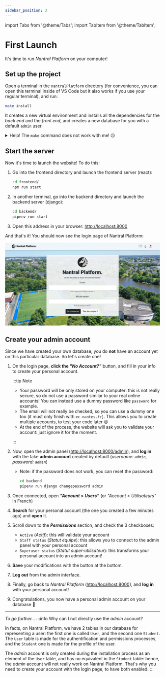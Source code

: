 ```yaml
---
sidebar_position: 3
---
```


import Tabs from '@theme/Tabs';
import TabItem from '@theme/TabItem';

# First Launch

It's time to run _Nantral Platform_ on your computer!

## Set up the project

Open a terminal in the `nantralPlatform` directory (for convenience, you can
open this terminal inside of VS Code but it also works if you use your regular
terminal), and run:

```bash
make install
```

It creates a new virtual environment and installs all the dependencies for the
_back end_ and the _front end_, and creates a new database for you with a
default `admin` user.

<details>
    <summary>Help! The <code>make</code> command does not work with me! 😥</summary>

Well, sorry you're not lucky! But don't worry, here are all the steps you can do
to install everything.

1. Go into the `backend` directory:

   ```bash
   cd backend/
   ```

2. In the `backend/config/settings` directory, create a copy of the file
   `.env.example` and rename it `.env` only.

3. Install dependencies and create a virtuel environment for python:

   ```bash
   pipenv install --dev
   ```

   If you get an error with the Python version, install [pyenv](https://github.com/pyenv/pyenv).

4. Create your database for django:

   ```bash
   pipenv run django migrate
   ```

5. Create an administrator account on this database:

   ```bash
   pipenv run django createsuperuser
   ```

   When asked, complete as follow:

   - username: `admin`
   - email: `admin@ec-nantes.fr`
   - password: `admin`

   _Note: if `admin` already exists, run `pipenv run django changepassword admin`
   to change the password of the admin account to `admin`._

6. Now, change your working directory to the `frontend` one:

   ```bash
   cd ../frontend
   ```

7. Install the dependencies:

   ```bash
   npm install
   ```

8. Then, change your working directory to `email-templates-generator`:

   ```bash
   cd ../email-templates-generator
   ```

9. Install the dependencies:

   ```bash
   npm install
   ```

10. And build the email templates:

    ```bash
    npm run build
    ```

Congratulations, you did it all 🥳

</details>

## Start the server

Now it's time to launch the website! To do this:

1. Go into the frontend directory and launch the frontend server (react):
   ```bash
   cd frontend/
   npm run start
   ```
1. In another terminal, go into the backend directory and launch the backend server (django):
   ```bash
   cd backend/
   pipenv run start
   ```
1. Open this address in your browser: [http://localhost:8000](http://localhost:8000)

And that's it! You should now see the login page of Nantral Platform:

![The login page](./login-page.png)

## Create your admin account

Since we have created your own database, you do **not** have an account yet
on this particular database. So let's create one!

1. On the login page, **click the _"No Account?"_** button, and fill in your
   info to create your personal account.

   :::tip Note

   - Your password will be only stored on your computer: this is not really secure,
     so do not use a password similar to your real online accounts!
     You can instead use a dummy password like `password` for example.
   - The email will not really be checked, so you can use a dummy one too
     (it must only finish with `ec-nantes.fr`). This allows you to create
     multiple accounts, to test your code later 😉
   - At the end of the process, the website will ask you to validate your account:
     just ignore it for the moment.

   :::

1. Now, open the admin panel ([http://localhost:8000/admin](http://localhost:8000/admin)),
   and **log in** with the fake **admin account** created by default
   (_username: `admin`, password: `admin`_)

   - Note: if the password does not work, you can reset the password:
     ```bash
     cd backend
     pipenv run django changepassword admin
     ```

1. Once connected, open **_"Account > Users"_**
   (or _"Account > Utilisateurs"_ in French)

1. **Search** for your personal account (the one you created a few minutes ago)
   and **open** it.

1. Scroll down to the **_Permissions_** section, and check the 3 checkboxes:

   - `Active` (_Actif_): this will validate your account
   - `Staff status` (_Statut équipe_): this allows you to connect to the admin panel
     with your personal account
   - `Superuser status` (_Statut super-utilisateur_): this transforms your personal
     account into an admin account!

1. **Save** your modifications with the button at the bottom.

1. **Log out** from the admin interface.

1. Finally, go back to _Nantral Platform_
   ([http://localhost:8000](http://localhost:8000)), and **log in** with
   your personal account!

1. Congratulations, you now have a personal admin account on your database 🥳

---

_To go further..._
:::info Why can I not directly use the _admin_ account?

In facts, on Nantral Platform, we have 2 tables in our database for representing
a user: the first one is called `User`, and the second one `Student`. The
`User` table is made for the authentification and permissions processes, and the
`Student` one is made for the profile of the user.

The _admin_ account is only created during the installation process as an
element of the `User` table, and has no equivalent in the `Student` table:
hence, the _admin_ account will not really work on Nantral Platform. That's why
you need to create your account with the login page, to have both enabled.
:::

